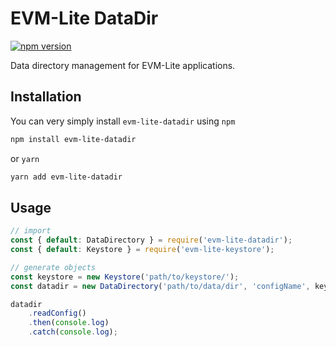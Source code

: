 # EVM-Lite DataDir

[![npm version](https://badge.fury.io/js/evm-lite-datadir.svg)](https://badge.fury.io/js/evm-lite-datadir)

Data directory management for EVM-Lite applications.

## Installation

You can very simply install `evm-lite-datadir` using `npm`

```bash
npm install evm-lite-datadir
```

or `yarn`

```bash
yarn add evm-lite-datadir
```

## Usage

```javascript
// import
const { default: DataDirectory } = require('evm-lite-datadir');
const { default: Keystore } = require('evm-lite-keystore');

// generate objects
const keystore = new Keystore('path/to/keystore/');
const datadir = new DataDirectory('path/to/data/dir', 'configName', keystore);

datadir
	.readConfig()
	.then(console.log)
	.catch(console.log);
```
